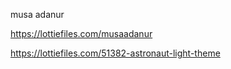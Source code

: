 musa adanur

<https://lottiefiles.com/musaadanur>

<https://lottiefiles.com/51382-astronaut-light-theme>
